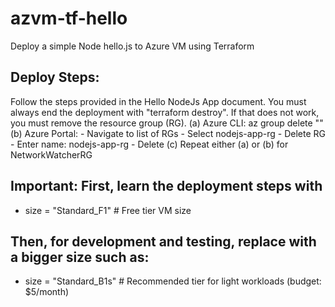 # azvm-tf-hello
Deploy a simple Node hello.js to Azure VM using Terraform

## Deploy Steps:

Follow the steps provided in the Hello NodeJs App document. 
You must always end the deployment with "terraform destroy".
If that does not work, you must remove the resource group (RG).
(a) Azure CLI: az group delete "<name>"
(b) Azure Portal: 
    - Navigate to list of RGs
    - Select nodejs-app-rg
    - Delete RG
    - Enter name: nodejs-app-rg
    - Delete
(c) Repeat either (a) or (b) for NetworkWatcherRG

## Important: First, learn the deployment steps with 
- size = "Standard_F1" # Free tier VM size
## Then, for development and testing, replace with a bigger size such as:
- size = "Standard_B1s"  # Recommended tier for light workloads (budget: $5/month)

